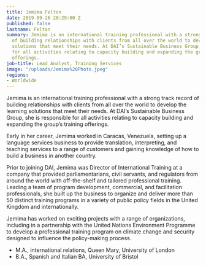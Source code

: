```yaml
---
title: Jemima Felton
date: 2019-09-26 20:29:00 Z
published: false
lastname: Felton
summary: Jemima is an international training professional with a strong track record
  of building relationships with clients from all over the world to develop the learning
  solutions that meet their needs. At DAI’s Sustainable Business Group, she is responsible
  for all activities relating to capacity building and expanding the group’s training
  offerings.
job-title: Lead Analyst, Training Services
image: "/uploads/Jemima%20Photo.jpeg"
regions:
- Worldwide
---
```


Jemima is an international training professional with a strong track record of building relationships with clients from all over the world to develop the learning solutions that meet their needs. At DAI’s Sustainable Business Group, she is responsible for all activities relating to capacity building and expanding the group’s training offerings.

Early in her career, Jemima worked in Caracas, Venezuela, setting up a language services business to provide translation, interpreting, and teaching services to a range of customers and gaining knowledge of how to build a business in another country.

Prior to joining DAI, Jemima was Director of International Training at a company that provided parliamentarians, civil servants, and regulators from around the world with off-the-shelf and tailored professional training. Leading a team of program development, commercial, and facilitation professionals, she built up the business to organize and deliver more than 50 distinct training programs in a variety of public policy fields in the United Kingdom and internationally. 

Jemima has worked on exciting projects with a range of organizations, including in a partnership with the United Nations Environment Programme to develop a professional training program on climate change and security designed to influence the policy-making process.

* M.A., international relations, Queen Mary, University of London
* B.A., Spanish and Italian BA, University of Bristol
